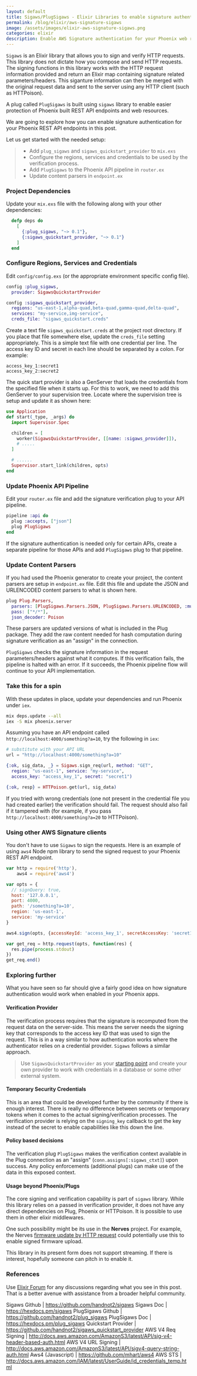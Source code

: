 ```yaml
---
layout: default
title: Sigaws/PlugSigaws - Elixir Libraries to enable signature authentication for REST APIs
permalink: /blog/elixir/aws-signature-sigaws
image: /assets/images/elixir-aws-signature-sigaws.png
categories: elixir
description: Enable AWS Signature authentication for your Phoenix web resources and API endpoints.
---
```

`Sigaws` is an Elixir library that allows you to sign and verify HTTP requests.
This library does not dictate how you compose and send HTTP requests.
The signing functions in this library works with the HTTP request information
provided and return an Elixir map containing signature related parameters/headers.
This siganture information can then be merged with the original request data
and sent to the server using any HTTP client (such as HTTPoison).

A plug called `PlugSigaws` is built using `sigaws` library to enable easier
protection of Phoenix built REST API endpoints and web resources.

We are going to explore how you can enable signature authentication for your
Phoenix REST API endpoints in this post.

Let us get started with the needed setup:

> *    Add `plug_sigaws` and `sigaws_quickstart_provider` to `mix.exs`
> *    Configure the regions, services and credentials to be used by the
>      verification process.
> *    Add `PlugSigaws` to the Phoenix API pipeline in `router.ex`
> *    Update content parsers in `endpoint.ex`

### Project Dependencies

Update your `mix.exs` file with the following along with your other dependencies:

```elixir
  defp deps do
    [
      {:plug_sigaws, "~> 0.1"},
      {:sigaws_quickstart_provider, "~> 0.1"}
    ]
  end
```

### Configure Regions, Services and Credentials

Edit `config/config.exs` (or the appropriate environment specific config file).

```elixir
config :plug_sigaws,
  provider: SigawsQuickstartProvider

config :sigaws_quickstart_provider,
  regions: "us-east-1,alpha-quad,beta-quad,gamma-quad,delta-quad",
  services: "my-service,img-service",
  creds_file: "sigaws_quickstart.creds"
```

Create a text file `sigaws_quickstart.creds` at the project root directory.
If you place that file somewhere else, update the `creds_file` setting
appropriately. This is a simple text file with one credential per line.
The access key ID and secret in each line should be separated by a colon.
For example:

```
access_key_1:secret1
access_key_2:secret2
```

The quick start provider is also a GenServer that loads the credentials from
the specified file when it starts up. For this to work, we need to add this
GenServer to your supervision tree. Locate where the supervision tree is setup
and update it as shown here:

```elixir
use Application
def start(_type, _args) do
  import Supervisor.Spec

  children = [
    worker(SigawsQuickstartProvider, [[name: :sigaws_provider]]),
    # .....
  ]

  # ......
  Supervisor.start_link(children, opts)
end
```

### Update Phoenix API Pipeline

Edit your `router.ex` file and add the signature verification plug to your 
API pipeline.

```elixir
pipeline :api do
  plug :accepts, ["json"]
  plug PlugSigaws
end
```

If the signature authentication is needed only for certain APIs, create a
separate pipeline for those APIs and add `PlugSigaws` plug to that pipeline.

### Update Content Parsers

If you had used the Phoenix generator to create your project, the content
parsers are setup in `endpoint.ex` file. Edit this file and update the
JSON and URLENCODED content parsers to what is shown here.

```elixir
plug Plug.Parsers,
  parsers: [PlugSigaws.Parsers.JSON, PlugSigaws.Parsers.URLENCODED, :multipart],
  pass: ["*/*"],
  json_decoder: Poison
```

These parsers are updated versions of what is included in the Plug package.
They add the raw content needed for hash computation during signature verification
as an "assign" in the connection.

`PlugSigaws` checks the signature information in the request parameters/headers
against what it computes. If this verification fails, the pipeline is
halted with an error. If it succeeds, the Phoenix pipeline flow will continue
to your API implementation.

### Take this for a spin

With these updates in place, update your dependencies and run Phoenix under `iex`.

```sh
mix deps.update --all
iex -S mix phoenix.server
```

Assuming you have an API endpoint called `http://localhost:4000/something?a=10`,
try the following in `iex`:

```elixir
# substitute with your API URL
url = "http://localhost:4000/something?a=10"

{:ok, sig_data, _} = Sigaws.sign_req(url, method: "GET",
  region: "us-east-1", service: "my-service",
  access_key: "access_key_1", secret: "secret1")

{:ok, resp} = HTTPoison.get(url, sig_data)
```

If you tried with wrong credentials (one not present in the credential file
you had created earlier) the verification should fail. The request should also
fail if it tampered with (for example, if you pass
`http://localhost:4000/something?a=20` to HTTPoison).

### Using other AWS Signature clients

You don't have to use `Sigaws` to sign the requests. Here is an example of
using `aws4` Node npm library to send the signed request to your Phoenix
REST API endpoint.

```javascript
var http = require('http'),
    aws4 = require('aws4')

var opts = {
  // signQuery: true,
  host: '127.0.0.1',
  port: 4000,
  path: '/something?a=10',
  region: 'us-east-1',
  service: 'my-service'
}

aws4.sign(opts, {accessKeyId: 'access_key_1', secretAccessKey: 'secret1'})

var get_req = http.request(opts, function(res) {
  res.pipe(process.stdout)
})
get_req.end()
```

### Exploring further

What you have seen so far should give a fairly good idea on how signature
authentication would work when enabled in your Phoenix apps.

#### Verification Provider

The verification process requires that the signature is recomputed from
the request data on the server-side. This means the server needs the signing key
that corresponds to the access key ID that was used to sign the request.
This is in a way similar to how authentication works where the authenticator
relies on a credential provider. `Sigaws` follows a similar approach.

> Use `SigawsQuickstartProvider` as your
> [starting point](https://github.com/handnot2/sigaws_quickstart_provider) and
> create your own provider to work with credentials in a database or some other
> external system.

#### Temporary Security Credentials

This is an area that could be developed further by the community if there is
enough interest. There is really no difference between secrets or temporary
tokens when it comes to the actual signing/verification processes.
The verification provider is relying on the `signing_key` callback to get
the key instead of the secret to enable capabilities like this down the line.

#### Policy based decisions

The verification plug `PlugSigaws` makes the verification context available in
the Plug connection as an "assign" (`conn.assigns[:sigaws_ctxt]`) upon success.
Any policy enforcements (additional plugs) can make use of the data in this
exposed context.

#### Usage beyond Phoenix/Plugs

The core signing and verification capability is part of `sigaws` library. While
this library relies on a passed in verification provider, it does not have any
direct dependencies on Plug, Phoenix or HTTPoison. It is possible to use them
in other elixir middlewares.

One such possibility might be its use in the **Nerves** project. For example,
the Nerves [firmware update by HTTP request](https://github.com/nerves-project/nerves_firmware_http) could potentially use this to enable signed firmware upload.

This library in its present form does not support streaming. If there is interest,
hopefully someone can pitch in to enable it.

### References

Use [Elixir Forum](https://elixirforum.com) for any discussions regarding what
you see in this post. That is a better avenue with assistance from a broader helpful
community.

Sigaws Github | <https://github.com/handnot2/sigaws>
Sigaws Doc | <https://hexdocs.pm/sigaws>
PlugSigaws Github | <https://github.com/handnot2/plug_sigaws>
PlugSigaws Doc | <https://hexdocs.pm/plug_sigaws>
Quickstart Provider | <https://github.com/handnot2/sigaws_quickstart_provider>
AWS V4 Req Signing | <http://docs.aws.amazon.com/AmazonS3/latest/API/sig-v4-header-based-auth.html>
AWS V4 URL Signing | <http://docs.aws.amazon.com/AmazonS3/latest/API/sigv4-query-string-auth.html>
Aws4 (Javascript) | <https://github.com/mhart/aws4>
AWS STS | <http://docs.aws.amazon.com/IAM/latest/UserGuide/id_credentials_temp.html>
